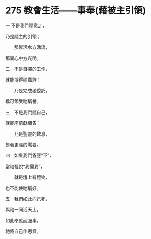 # 275 教會生活——事奉(藉被主引領)

一 不是我們隨意走，

乃是隨主的引領；

　　那裏活水方湧流，

那裏心中方光明。

二　不是自擇的工作，

就能博得祂嘉許；

　　乃是完成祂委託，

纔可領受祂稱譽。

三　不是我們隨自己，

就能座前獻禱告；

　　乃是聖靈的歎息，

摸著更深的需要。

四　如果我們答應“不”，

當祂輕說“我需要”，

　　就是壇上有禮物，

也不能使祂稱好。

五　我們如此向己死，

與祂一同活天上，

如此奉獻而服事，

祂將自己作恩賞。

